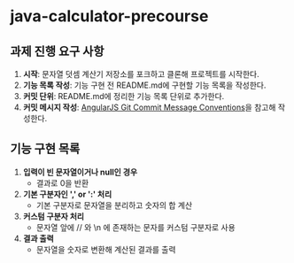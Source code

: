 # java-calculator-precourse

## 과제 진행 요구 사항
1. **시작**: 문자열 덧셈 계산기 저장소를 포크하고 클론해 프로젝트를 시작한다.
2. **기능 목록 작성**: 기능 구현 전 README.md에 구현할 기능 목록을 작성한다. 
3. **커밋 단위**: README.md에 정리한 기능 목록 단위로 추가한다. 
4. **커밋 메시지 작성**: [AngularJS Git Commit Message Conventions](https://gist.github.com/stephenparish/9941e89d80e2bc58a153)을 참고해 작성한다. 

## 기능 구현 목록
1. **입력이 빈 문자열이거나 null인 경우**
   - 결과로 0을 반환
2. **기본 구분자인 ',' or ':' 처리**
   - 기본 구분자로 문자열을 분리하고 숫자의 합 계산
3. **커스텀 구분자 처리**
   - 문자열 앞에 // 와 \n 에 존재하는 문자를 커스텀 구분자로 사용
4. **결과 출력**
   - 문자열을 숫자로 변환해 계산된 결과를 출력

